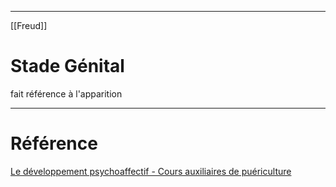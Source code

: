 
___
[[Freud]]
# Stade Génital
fait référence à l'apparition
___
# Référence
[Le développement psychoaffectif - Cours auxiliaires de puériculture](https://www.espacesoignant.com/auxiliaire-de-puericulture/ap-module-1-developpement-de-l-enfant/developpement-psychoaffectif#stade-genital) 